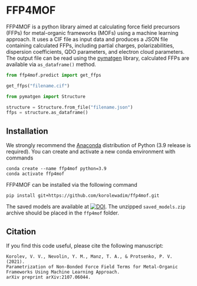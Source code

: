 # FFP4MOF

FFP4MOF is a python library aimed at calculating force field precursors (FFPs) for metal-organic frameworks (MOFs) using a machine learning approach. It uses a CIF file as input data and produces a JSON file containing calculated FFPs, including partial charges, polarizabilities, dispersion coefficients, QDO parameters, and electron cloud parameters. The output file can be read using the [pymatgen](https://pymatgen.org) library, calculated FFPs are available via `as_dataframe()` method.

```python
from ffp4mof.predict import get_ffps

get_ffps("filename.cif")
```

```python
from pymatgen import Structure

structure = Structure.from_file("filename.json")
ffps = structure.as_dataframe()
```

## Installation

We strongly recommend the [Anaconda](https://www.anaconda.com) distribution of Python (3.9 release is required). You can create and activate a new conda environment with commands
```
conda create --name ffp4mof python=3.9
conda activate ffp4mof
```

FFP4MOF can be installed via the following command
```
pip install git+https://github.com/korolewadim/ffp4mof.git
```

The saved models are available at <a href="https://doi.org/10.5281/zenodo.5500642"><img src="https://zenodo.org/badge/DOI/10.5281/zenodo.5500642.svg" alt="DOI"></a>. The unzipped `saved_models.zip` archive should be placed in the `ffp4mof` folder.

## Citation

If you find this code useful, please cite the following manuscript:

    Korolev, V. V., Nevolin, Y. M., Manz, T. A., & Protsenko, P. V. (2021).
    Parametrization of Non-Bonded Force Field Terms for Metal-Organic Frameworks Using Machine Learning Approach.
    arXiv preprint arXiv:2107.06044.
